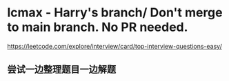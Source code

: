 # lcmax - Harry's branch/ Don't merge to main branch. No PR needed.

https://leetcode.com/explore/interview/card/top-interview-questions-easy/

## 尝试一边整理题目一边解题
